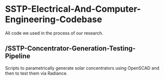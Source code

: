# SSTP-Electrical-And-Computer-Engineering-Codebase
All code we used in the process of our research.

## /SSTP-Concentrator-Generation-Testing-Pipeline
Scripts to parametrically generate solar concentrators using OpenSCAD and then to test them via Radiance.
